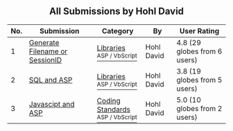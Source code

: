 ﻿<div align="center">

## All Submissions by Hohl David

</div>

No.  | Submission | Category | By   | User Rating
---- | ---------- | -------- | ---- | -----------
1 | [Generate Filename or SessionID<br />](https://github.com/Planet-Source-Code/hohl-david-generate-filename-or-sessionid__4-7971) | [Libraries<br /><sup>ASP / VbScript</sup>](../ByCategory/libraries__4-35.md) | Hohl David | 4.8 (29 globes from 6 users)
2 | [SQL and ASP<br />](https://github.com/Planet-Source-Code/hohl-david-sql-and-asp__4-7973) | [Libraries<br /><sup>ASP / VbScript</sup>](../ByCategory/libraries__4-35.md) | Hohl David | 3.8 (19 globes from 5 users)
3 | [Javascipt and ASP<br />](https://github.com/Planet-Source-Code/hohl-david-javascipt-and-asp__4-7938) | [Coding Standards<br /><sup>ASP / VbScript</sup>](../ByCategory/coding-standards__4-33.md) | Hohl David | 5.0 (10 globes from 2 users)
